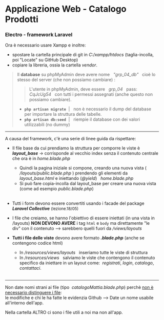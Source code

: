 ﻿# Applicazione Web - Catalogo Prodotti

### Electro - framework Laravel
Ora è necessario usare Xampp e inoltre:
- spostare la cartella principale di git in  *C:/xampp/htdocs* (taglia-incolla, poi "Locate" su GitHub Desktop)
- copiare la libreria, ossia la cartella *vendor*.

> Il **database** su phpMyAdmin deve avere nome &nbsp; *"grp_04_db"* &nbsp; cioè lo stesso del server (che non possiamo cambiare) :
  >>L'utente in phpMyAdmin, deve essere &nbsp; *grp_04*  &nbsp; pass: *CqJcUg54* &nbsp; con tutti i permessi assegnati (anche questo non possiamo cambiare).
> - **<code>php artisan migrate</code>**  &nbsp;| &nbsp; non è necessario il dump del database per importare la struttura delle tabelle.
> - **<code>php artisan db:seed</code>** &nbsp;| &nbsp; riempie il database con dei valori utilizzabili (no dummy)
> &nbsp;
---
A causa del framework, c'è una serie di linee guida da rispettare:
- Il file base da cui prendiamo la struttura per comporre le viste è  ***layout_base*** -> corrisponde al vecchio index senza il contenuto centrale che ora è in *home.blade.php*
  - Quindi la pagina iniziale si compone, creando una nuova vista ( */layouts/public.blade.php* ) prendendo gli elementi da *layout_base.html* e iniettando (*@yield*) &nbsp; *home.blade.php* 
  - Si può fare copia-incolla dal layout_base per creare una nuova vista (come ad esempio *public.blade.php*)
  <br>
- Tutti i form devono essere convertiti usando i facade del package ***Laravel Collective*** <par style="font-size: 13px;">(lezione.18/05)</par><br>

- I file che creiamo, se hanno l'obiettivo di essere iniettati (in una vista in /layouts)  **NON DEVONO AVERE** i tag <code>html</code> e <code>body</code> ma direttamente "le div" con il contenuto --> sarebbero quelli fuori da */views/layouts*<br>
  
- __Tutti i file delle viste__ devono avere formato ***.blade.php*** (anche se contengono codice html)
  - In */resources/views/layouts*  &nbsp; inseriamo tutte le viste di struttura
  - In */resources/views* &nbsp; salviamo le viste che contengono il contenuto specifico da iniettare in un layout come:&nbsp; *registrati*, *login*, *catalogo*, *contattaci*.
  <br>
  
---
Non date nomi strani ai file (tipo &nbsp;*catalogoMattia.blade.php*) perchè <u>non è necessario distinguere i file</u>:<br> le modifiche e chi le ha fatte le evidenzia Github --> Date un nome usabile all'interno dell'app.

 Nella cartella ALTRO ci sono i file utili a noi ma non all'app.
